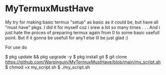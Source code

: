 # MyTermuxMustHave
My try for making basic termux "setup" as basic as it could be, but have all "must have" pkgs.
I did it for myself coz i srew a lot so many times . . .
And i just hate the proces of preparing termux again from 0 to some basic usefull point.
But if it gonna be usefull for any1 else Ill be just glad :)

For use do

$ pkg update && pkg upgrade -y
$ pkg install git
$ git clone https://github.com/Warpinguin/MyTermuxMustHave/blob/main/my_script.sh
$ chmod +x my_script.sh
$ ./my_script.sh
